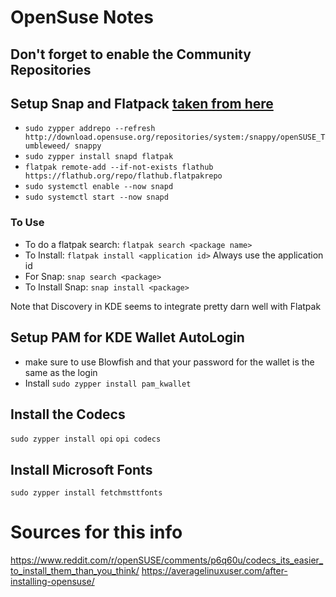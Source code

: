 # OpenSuse Notes

## Don't forget to enable the Community Repositories

## Setup Snap and Flatpack [taken from here](https://linuxstoney.com/install-snap-and-flatpak-in-opensuse-tumbleweed/)
- `sudo zypper addrepo --refresh http://download.opensuse.org/repositories/system:/snappy/openSUSE_Tumbleweed/ snappy`
- `sudo zypper install snapd flatpak`
- `flatpak remote-add --if-not-exists flathub https://flathub.org/repo/flathub.flatpakrepo`
- `sudo systemctl enable --now snapd`
- `sudo systemctl start --now snapd`

### To Use
- To do a flatpak search:  `flatpak search <package name>` 
- To Install: `flatpak install <application id>` Always use the application id
- For Snap:  `snap search <package>`
- To Install Snap:  `snap install <package>`

Note that Discovery in KDE seems to integrate pretty darn well with Flatpak

## Setup PAM for KDE Wallet AutoLogin
- make sure to use Blowfish and that your password for the wallet is the same as the login
- Install `sudo zypper install pam_kwallet`

## Install the Codecs
`sudo zypper install opi`
`opi codecs`

## Install Microsoft Fonts
`sudo zypper install fetchmsttfonts`

# Sources for this info
https://www.reddit.com/r/openSUSE/comments/p6q60u/codecs_its_easier_to_install_them_than_you_think/
https://averagelinuxuser.com/after-installing-opensuse/
